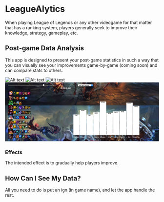 # LeagueAlytics

When playing League of Legends or any other videogame for that matter that has a ranking system, players generally seek
to improve their knowledge, strategy, gameplay, etc.

## Post-game Data Analysis

This app is designed to present your post-game statistics in such a way that you can visually see your 
improvements game-by-game (coming soon) and can compare stats to others. 

![Alt text](/readmeImages/Analolics1.png?raw=true) ![Alt text](/readmeImages/Analolics2.png?raw=true) ![Alt text](/readmeImages/Analolics4.png?raw=true) ![Alt text](/readmeImages/Analolics5.png?raw=true)

### Effects

The intended effect is to gradually help players improve.

## How Can I See My Data?

All you need to do is put an ign (in game name), and let the app handle the rest.
